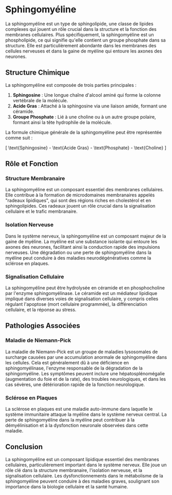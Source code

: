# Sphingomyéline

La sphingomyéline est un type de sphingolipide, une classe de lipides complexes qui jouent un rôle crucial dans la structure et la fonction des membranes cellulaires. Plus spécifiquement, la sphingomyéline est un phospholipide, ce qui signifie qu'elle contient un groupe phosphate dans sa structure. Elle est particulièrement abondante dans les membranes des cellules nerveuses et dans la gaine de myéline qui entoure les axones des neurones.

## Structure Chimique

La sphingomyéline est composée de trois parties principales :

1. **Sphingosine** : Une longue chaîne d'alcool aminé qui forme la colonne vertébrale de la molécule.
2. **Acide Gras** : Attaché à la sphingosine via une liaison amide, formant une céramide.
3. **Groupe Phosphate** : Lié à une choline ou à un autre groupe polaire, formant ainsi la tête hydrophile de la molécule.

La formule chimique générale de la sphingomyéline peut être représentée comme suit :

\[ \text{Sphingosine} - \text{Acide Gras} - \text{Phosphate} - \text{Choline} \]

## Rôle et Fonction

### Structure Membranaire

La sphingomyéline est un composant essentiel des membranes cellulaires. Elle contribue à la formation de microdomaines membranaires appelés "radeaux lipidiques", qui sont des régions riches en cholestérol et en sphingolipides. Ces radeaux jouent un rôle crucial dans la signalisation cellulaire et le trafic membranaire.

### Isolation Nerveuse

Dans le système nerveux, la sphingomyéline est un composant majeur de la gaine de myéline. La myéline est une substance isolante qui entoure les axones des neurones, facilitant ainsi la conduction rapide des impulsions nerveuses. Une dégradation ou une perte de sphingomyéline dans la myéline peut conduire à des maladies neurodégénératives comme la sclérose en plaques.

### Signalisation Cellulaire

La sphingomyéline peut être hydrolysée en céramide et en phosphocholine par l'enzyme sphingomyélinase. Le céramide est un médiateur lipidique impliqué dans diverses voies de signalisation cellulaire, y compris celles régulant l'apoptose (mort cellulaire programmée), la différenciation cellulaire, et la réponse au stress.

## Pathologies Associées

### Maladie de Niemann-Pick

La maladie de Niemann-Pick est un groupe de maladies lysosomales de surcharge causées par une accumulation anormale de sphingomyéline dans les cellules. Cela est généralement dû à une déficience en sphingomyélinase, l'enzyme responsable de la dégradation de la sphingomyéline. Les symptômes peuvent inclure une hépatosplénomégalie (augmentation du foie et de la rate), des troubles neurologiques, et dans les cas sévères, une détérioration rapide de la fonction neurologique.

### Sclérose en Plaques

La sclérose en plaques est une maladie auto-immune dans laquelle le système immunitaire attaque la myéline dans le système nerveux central. La perte de sphingomyéline dans la myéline peut contribuer à la démyélinisation et à la dysfonction neuronale observées dans cette maladie.

## Conclusion

La sphingomyéline est un composant lipidique essentiel des membranes cellulaires, particulièrement important dans le système nerveux. Elle joue un rôle clé dans la structure membranaire, l'isolation nerveuse, et la signalisation cellulaire. Les dysfonctionnements dans le métabolisme de la sphingomyéline peuvent conduire à des maladies graves, soulignant son importance dans la biologie cellulaire et la santé humaine.